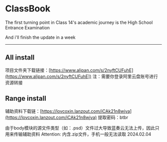 # ClassBook
The first turning point in Class 14's academic journey is the High School Entrance Examination

And i'll finish the update in a week

---
## All install
项目文件夹下载链接：[https://www.alipan.com/s/2nyftCUFuhE](https://www.alipan.com/s/2nyftCUFuhE])
注：需要你登录阿里云盘账号进行资源转接

## Range install
辅助资料下载链：[https://lovcoxin.lanzout.com/iCAk21n8wjva](https://lovcoxin.lanzout.com/iCAk21n8wjva)
提取密码：btbr

由于body模块的源文件类型（如：.psd）文件过大导致蓝奏云无法上传，因此只用来传输辅助资料
Attention: 内含.zip文件，手机一般无法读取
2024.02.04


